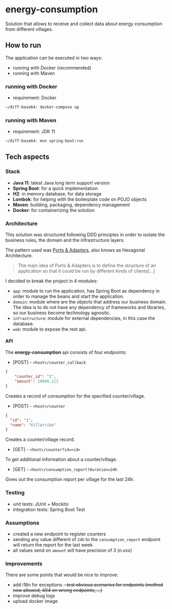# energy-consumption
Solution that allows to receive and collect data about energy consumption from different villages.

## How to run
The application can be executed in two ways:
- running with Docker (recommended)
- running with Maven

### running with Docker
- requirement: Docker
```sh
~/diff-base64: docker-compose up
```

### running with Maven
- requirement: JDK 11
```sh
~/diff-base64: mvn spring-boot:run
```

## Tech aspects

### Stack
- **Java 11**: latest Java long term support version
- **Spring Boot**: for a quick implementation
- **H2**: in memory database, for data storage
- **Lombok**: for helping with the boilerplate code on POJO objects
- **Maven**: building, packaging, dependency management
- **Docker**: for containerizing the solution

### Architecture
This solution was structured following DDD principles in order to isolate the business rules, the domain and the infrastructure layers.

The pattern used was [Ports & Adapters], also knows as Hexagonal Architecture.
>The main idea of Ports & Adapters is to define the structure of an application so that it could be run by different kinds of clients[...]

I decided to break the project in 4 modules:
- `app`: module to run the application, has Spring Boot as dependency in order to manage the beans and start the application.
- `domain`: module where are the objects that address our business domain. The idea is to do not have any dependency of frameworks and libraries, so our business become technology agnostic.
- `infrastructure`: module for external dependencies, in this case the database.
- `web`: module to expose the rest api. 

#### API
The **energy-consumption** api consists of four endpoints:

- [POST] - `<host>/counter_callback`
```json
{
    "counter_id": "1",
    "amount": 10000.123
}
```
Creates a record of consumption for the specified counter/village.
  
- [POST] - `<host>/counter`
```json
{
  "id": "1",
  "name": "Villarriba"
}
```
Creates a counter/village record.
  
- [GET] - `<host>/counter?id=<id>`

To get additional information about a counter/village.

- [GET] - `<host>/consumption_report?duration=24h`

Gives out the consumption report per village for the last 24h.

### Testing
- unit tests: JUnit + Mockito
- integration tests: Spring Boot Test

### Assumptions
- created a new endpoint to register counters
- sending any value different of `24h` to the `consumption_report` endpoint will return the report for the last week
- all values send on `amount` will have precision of 3 (n.xxx)

### Improvements
There are some points that would be nice to improve:
- add i18n for exceptions
~~- test obvious scenarios for endpoints (method now allowed, 404 on wrong endpoints, ...)~~
- improve debug logs
- upload docker image 

[Ports & Adapters]:https://softwarecampament.wordpress.com/portsadapters/